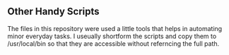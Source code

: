 ## Other Handy Scripts

The files in this repository were used a little tools that helps in automating minor everyday tasks.
I useually shortform the scripts and copy them to /usr/local/bin so that they are accessible without referncing the full path.



